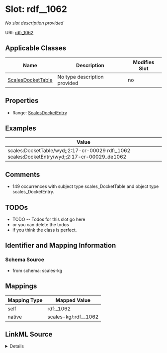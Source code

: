 

# Slot: rdf__1062


_No slot description provided_





URI: [rdf:_1062](http://www.w3.org/1999/02/22-rdf-syntax-ns#_1062)



<!-- no inheritance hierarchy -->





## Applicable Classes

| Name | Description | Modifies Slot |
| --- | --- | --- |
| [ScalesDocketTable](../classes/ScalesDocketTable.md) | No type description provided |  no  |







## Properties

* Range: [ScalesDocketEntry](../classes/ScalesDocketEntry.md)






## Examples

| Value |
| --- |
| scales:DocketTable/wyd;;2:17-cr-00029 rdf:_1062 scales:DocketEntry/wyd;;2:17-cr-00029_de1062 |

## Comments

* 149 occurrences with subject type scales_DocketTable and object type scales_DocketEntry.

## TODOs

* TODO -- Todos for this slot go here
* or you can delete the todos
* if you think the class is perfect.

## Identifier and Mapping Information







### Schema Source


* from schema: scales-kg




## Mappings

| Mapping Type | Mapped Value |
| ---  | ---  |
| self | rdf:_1062 |
| native | scales-kg/:rdf__1062 |




## LinkML Source

<details>
```yaml
name: rdf__1062
description: No slot description provided
todos:
- TODO -- Todos for this slot go here
- or you can delete the todos
- if you think the class is perfect.
comments:
- 149 occurrences with subject type scales_DocketTable and object type scales_DocketEntry.
examples:
- value: scales:DocketTable/wyd;;2:17-cr-00029 rdf:_1062 scales:DocketEntry/wyd;;2:17-cr-00029_de1062
from_schema: scales-kg
rank: 1000
slot_uri: rdf:_1062
alias: rdf__1062
domain_of:
- scales_DocketTable
range: scales_DocketEntry

```
</details>